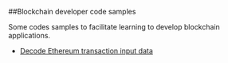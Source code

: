 ##Blockchain developer code samples

Some codes samples to facilitate learning to develop blockchain applications.

* [Decode Ethereum transaction input data](./decode-transaction-input-data)
